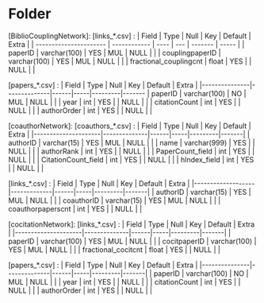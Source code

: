 # Folder

[BiblioCouplingNetwork]:
[links_*.csv] :
| Field                  | Type         | Null | Key | Default | Extra |
| ---------------------- | ------------ | ---- | --- | ------- | ----- |
| paperID                | varchar(100) | YES  | MUL | NULL    |       |
| couplingpaperID        | varchar(100) | YES  | MUL | NULL    |       |
| fractional_couplingcnt | float        | YES  |     | NULL    |       |

[papers_*.csv] :
| Field         | Type         | Null | Key | Default | Extra |
|---------------|--------------|------|-----|---------|-------
| paperID       | varchar(100) | NO   | MUL | NULL    |       |
| year          | int          | YES  |     | NULL    |       |
| citationCount | int          | YES  |     | NULL    |       |
| authorOrder   | int          | YES  |     | NULL    |       |


[coauthorNetwork]:
[coauthors_*.csv] :
| Field               | Type         | Null | Key | Default | Extra |
|---------------------|--------------|------|-----|---------|-------|
| authorID            | varchar(15)  | YES  | MUL | NULL    |       |
| name                | varchar(999) | YES  |     | NULL    |       |
| authorRank          | int          | YES  |     | NULL    |       |
| PaperCount_field    | int          | YES  |     | NULL    |       |
| CitationCount_field | int          | YES  |     | NULL    |       |
| hIndex_field        | int          | YES  |     | NULL    |       |

[links_*.csv] :
| Field             | Type        | Null | Key | Default | Extra |
|-------------------|-------------|------|-----|---------|-------|
| authorID          | varchar(15) | YES  | MUL | NULL    |       |
| coauthorID        | varchar(15) | YES  | MUL | NULL    |       |
| coauthorpaperscnt | int         | YES  |     | NULL    |       |


[cocitationNetwork]:
[links_*.csv] :
| Field               | Type         | Null | Key | Default | Extra |
|---------------------|--------------|------|-----|---------|-------|
| paperID             | varchar(100) | YES  | MUL | NULL    |       |
| cocitpaperID        | varchar(100) | YES  | MUL | NULL    |       |
| fractional_cocitcnt | float        | YES  |     | NULL    |       |


[papers_*.csv] :
| Field         | Type         | Null | Key | Default | Extra |
|---------------|--------------|------|-----|---------|-------|
| paperID       | varchar(100) | NO   | MUL | NULL    |       |
| year          | int          | YES  |     | NULL    |       |
| citationCount | int          | YES  |     | NULL    |       |
| authorOrder   | int          | YES  |     | NULL    |       |

